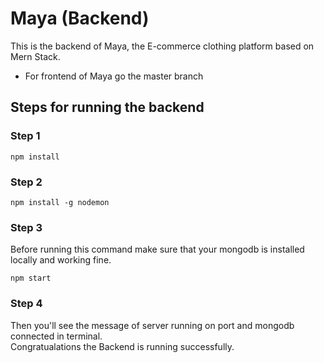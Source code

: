 # Maya (Backend)

This is the backend of Maya, the E-commerce clothing platform based on Mern Stack.
* For frontend of Maya go the master branch
 
## Steps for running the backend

### Step 1
```
npm install
```

### Step 2
```
npm install -g nodemon
```

### Step 3
Before running this command make sure that your mongodb is installed locally and working fine.
```
npm start
```

### Step 4
Then you'll see the message of server running on port and mongodb connected in terminal.<br />
Congratualations the Backend is running successfully.
